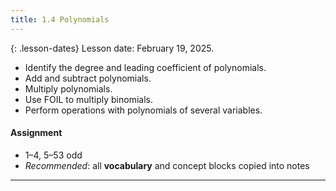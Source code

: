 ```yaml
---
title: 1.4 Polynomials
---
```


{: .lesson-dates}
Lesson date: February 19, 2025.

- Identify the degree and leading coefficient of polynomials.
- Add and subtract polynomials.
- Multiply polynomials.
- Use FOIL to multiply binomials.
- Perform operations with polynomials of several variables.

#### Assignment

- 1–4, 5–53 odd
- *Recommended*: all **vocabulary** and concept blocks copied into notes

---
